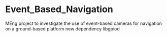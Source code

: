 # Event_Based_Navigation
MEng project to investigate the use of event-based cameras for navigation on  a ground-based platform
new dependency libgpiod
